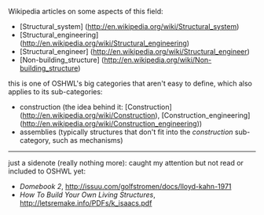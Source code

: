 Wikipedia articles on some aspects of this field:

- [Structural_system] (http://en.wikipedia.org/wiki/Structural_system)
- [Structural_engineering] (http://en.wikipedia.org/wiki/Structural_engineering)
- [Structural_engineer] (http://en.wikipedia.org/wiki/Structural_engineer)
- [Non-building_structure] (http://en.wikipedia.org/wiki/Non-building_structure)

this is one of OSHWL's big categories that aren't easy to define, which also applies to its sub-categories:

- construction (the idea behind it: [Construction] (http://en.wikipedia.org/wiki/Construction), [Construction_engineering] (http://en.wikipedia.org/wiki/Construction_engineering))
- assemblies (typically structures that don't fit into the *construction* sub-category, such as mechanisms)

*********

just a sidenote (really nothing more): caught my attention but not read or included to OSHWL yet:

- *Domebook 2*, http://issuu.com/golfstromen/docs/lloyd-kahn-1971
- *How To Build Your Own Living Structures*, http://letsremake.info/PDFs/k_isaacs.pdf

